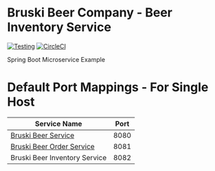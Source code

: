 # Bruski Beer Company - Beer Inventory Service

[![Testing](https://github.com/kwalter26/bruski-beer-inventory-service/actions/workflows/testing.yaml/badge.svg?branch=main)](https://github.com/kwalter26/bruski-beer-inventory-service/actions/workflows/testing.yaml)
[![CircleCI](https://circleci.com/gh/kwalter26/bruski-beer-inventory-service/tree/main.svg?style=svg&circle-token=213c2a63741cae3a895944054af9e25912a8d1df)](https://circleci.com/gh/kwalter26/bruski-beer-inventory-service/tree/main)

Spring Boot Microservice Example

# Default Port Mappings - For Single Host

| Service Name | Port | 
| --------| -----|
| [Bruski Beer Service](https://github.com/kwalter26/bruski-beer-service) | 8080 |
| [Bruski Beer Order Service](https://github.com/kwalter26/bruski-beer-order-service) | 8081 |
| Bruski Beer Inventory Service | 8082 |
